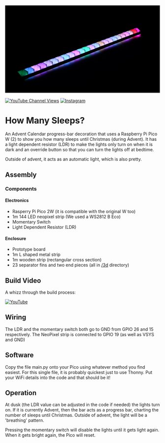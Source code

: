 ![Action Shot](/images/action.jpg)

[![YouTube Channel Views](https://img.shields.io/youtube/channel/views/UCz5BOU9J9pB_O0B8-rDjCWQ?style=flat&logo=youtube&logoColor=red&labelColor=white&color=ffed53)](https://www.youtube.com/channel/UCz5BOU9J9pB_O0B8-rDjCWQ) [![Instagram](https://img.shields.io/github/stars/veebch?style=flat&logo=github&logoColor=black&labelColor=white&color=ffed53)](https://www.instagram.com/v_e_e_b/)

# How Many Sleeps?

An Advent Calendar progress-bar decoration that uses a Raspberry Pi Pico W (2) to show you how many sleeps until Christmas (during Advent). It has
a light dependent resistor (LDR) to make the lights only turn on when it is dark and an override button so that you can turn 
the lights off at bedtime. 

Outside of advent, it acts as an automatic light, which is also pretty.


## Assembly

### Components

#### Electronics 

- Rasperry Pi Pico 2W (it is compatible with the original W too)
- 1m 144 LED neopixel strip (We used a WS2812 B Eco)
- Momentary Switch
- Light Dependent Resistor (LDR)

#### Enclosure
 
- Prototype board
- 1m L shaped metal strip
- 1m wooden strip (rectangular cross section) 
- 23 separator fins and two end pieces (all in [/3d](3d) directory)

## Build Video

A whizz through the build process:

[![YouTube](http://i.ytimg.com/vi/zQKZN75o05Y/0.jpg)](https://www.youtube.com/watch?v=zQKZN75o05Y)

## Wiring

The LDR and the momentary switch both go to GND from GPIO 26 and 15 respectively. 
The NeoPixel strip is connected to GPIO 19 (as well as VSYS and GND)

## Software

Copy the file main.py onto your Pico using whatever method you find easiest. For this single file, it is probably quickest just to use Thonny. Put your WiFi details into the code and that should be it!

## Operation

At dusk (the LDR value can be adjusted in the code if needed) the lights turn on. If it is currently Advent, then the bar acts as a progress bar, charting the number of sleeps until Christmas.
Outside of advent, the light will be a 'breathing' pattern.

Pressing the momentary switch will disable the lights until it gets light again. When it gets bright again, the Pico will reset.

